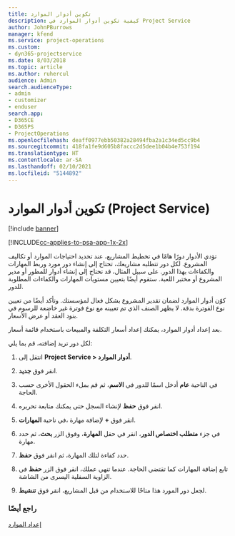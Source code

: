 ```yaml
---
title: تكوين أدوار الموارد
description: كيفية تكوين أدوار الموارد في Project Service
author: JohnPBurrows
manager: kfend
ms.service: project-operations
ms.custom:
- dyn365-projectservice
ms.date: 8/03/2018
ms.topic: article
ms.author: ruhercul
audience: Admin
search.audienceType:
- admin
- customizer
- enduser
search.app:
- D365CE
- D365PS
- ProjectOperations
ms.openlocfilehash: deaff0977ebb50382a28494fba2a1c34ed5cc9b4
ms.sourcegitcommit: 418fa1fe9d605b8faccc2d5dee1b04b4e753f194
ms.translationtype: HT
ms.contentlocale: ar-SA
ms.lasthandoff: 02/10/2021
ms.locfileid: "5144892"
---
```

# <a name="configure-resource-roles-project-service"></a>تكوين أدوار الموارد (Project Service)

[!include [banner](../includes/psa-now-project-operations.md)]

[!INCLUDE[cc-applies-to-psa-app-1x-2x](../includes/cc-applies-to-psa-app-1x-2x.md)]

تؤدي الأدوار دورًا هامًا في تخطيط المشاريع، عند تحديد احتياجات الموارد أو تكاليف المشروع. لكل دور تتطلبه مشاريعك، تحتاج إلى إنشاء دور مورد وربط المهارات والكفاءات بهذا الدور. على سبيل المثال، قد تحتاج إلى إنشاء أدوار للمطور أو مدير المشروع أو مختبر اللعبة. ستقوم أيضًا بتعيين مستويات المهارات والكفاءات المطلوبة للدور.  
  
 كوّن أدوار الموارد لضمان تقدير المشروع بشكل فعال لمؤسستك.  وتأكد أيضًا من تعيين نوع الفوترة بدقة. لا يظهر الصنف الذي تم تعيينه مع نوع فوترة غير خاضعة للرسوم في بنود العقد أو عرض الأسعار.  
  
 بعد إعداد أدوار الموارد، يمكنك إعداد أسعار التكلفة والمبيعات باستخدام قائمة أسعار.  
  
 لكل دور تريد إضافته، قم بما يلي:  
  
1.  انتقل إلى **Project Service > أدوار الموارد‬**.  
  
2.  انقر فوق **جديد**.  
  
3.  في الناحية **عام** أدخل اسمًا للدور في **الاسم**، ثم قم بملء الحقول الأخرى حسب الحاجة.  
  
4.  انقر فوق **حفظ** لإنشاء السجل حتى يمكنك متابعة تحريره.  
  
5.  في ناحية **المهارات‏‎**، انقر فوق **+** لإضافة مهارة.  
  
6.  في جزء **متطلب اختصاص الدور‬**، انقر في حقل **المهارة**، وفوق الزر **بحث**، ثم حدد مهارة.  
  
7.  حدد كفاءة لتلك المهارة، ثم انقر فوق **حفظ**.  
  
8.  تابع إضافة المهارات كما تقتضي الحاجة. عندما تنهي عملك، انقر فوق الزر **حفظ** في الزاوية السفلية اليسرى من الشاشة.  
  
9. لجعل دور المورد هذا متاحًا للاستخدام من قبل المشاريع، انقر فوق **تنشيط**.  
  
### <a name="see-also"></a>راجع أيضًا  
 [إعداد الموارد](../psa/set-up-resources.md)
